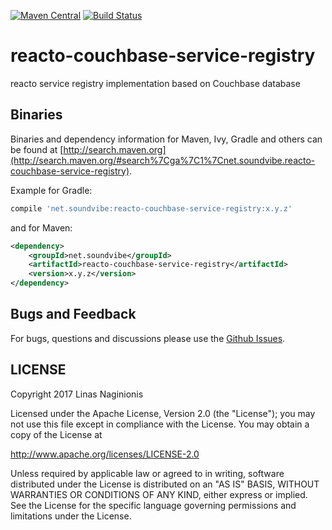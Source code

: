 [![Maven Central](https://maven-badges.herokuapp.com/maven-central/net.soundvibe/reacto-couchbase-service-registry/badge.svg)](https://maven-badges.herokuapp.com/maven-central/net.soundvibe/reacto-couchbase-service-registry)
[![Build Status](https://travis-ci.org/soundvibe/reacto-couchbase-service-registry.png)](https://travis-ci.org/soundvibe/reacto-couchbase-service-registry)

# reacto-couchbase-service-registry

reacto service registry implementation based on Couchbase database


## Binaries

Binaries and dependency information for Maven, Ivy, Gradle and others can be found at [http://search.maven.org](http://search.maven.org/#search%7Cga%7C1%7Cnet.soundvibe.reacto-couchbase-service-registry).

Example for Gradle:

```groovy
compile 'net.soundvibe:reacto-couchbase-service-registry:x.y.z'
```

and for Maven:

```xml
<dependency>
    <groupId>net.soundvibe</groupId>
    <artifactId>reacto-couchbase-service-registry</artifactId>
    <version>x.y.z</version>
</dependency>
```


## Bugs and Feedback

For bugs, questions and discussions please use the [Github Issues](https://github.com/soundvibe/reacto-couchbase-service-registry/issues).

## LICENSE

Copyright 2017 Linas Naginionis

Licensed under the Apache License, Version 2.0 (the "License");
you may not use this file except in compliance with the License.
You may obtain a copy of the License at

<http://www.apache.org/licenses/LICENSE-2.0>

Unless required by applicable law or agreed to in writing, software
distributed under the License is distributed on an "AS IS" BASIS,
WITHOUT WARRANTIES OR CONDITIONS OF ANY KIND, either express or implied.
See the License for the specific language governing permissions and
limitations under the License.

